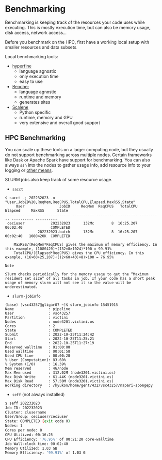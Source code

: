 # Benchmarking
Benchmarking is keeping track of the resources your code uses while executing. This is mostly execution time, but can also be memory usage, disk access, network access...

Before you benchmark on the HPC, first have a working local setup with smaller resources and data subsets.

Local benchmarking tools:
- [hyperfine](https://github.com/sharkdp/hyperfine)
    - language agnostic
    - only execution time
    - easy to use
- [Bencher](https://salsa.debian.org/benchmarksgame-team/benchmarksgame/-/tree/master/bencher)
    - language agnostic
    - runtime and memory
    - generates sites
- [Scalene](https://github.com/plasma-umass/scalene)
    - Python specific
    - runtime, memory and GPU
    - very extensive and overall good support

## HPC Benchmarking
You can scale up these tools on a larger computing node, but they usually do not support benchmarking across multiple nodes. Certain frameworks like Dask or Apache Spark have support for benchmarking. You can also always `ssh` into the nodes to gather usage info, add resource info to your logging or [other means](https://support.ceci-hpc.be/doc/_contents/SubmittingJobs/JobEfficiency.html).

SLURM jobs also keep track of some resource usage.

- `sacct`
```
$ sacct -j 202232023 -o "User,JobID%20,ReqMem,ReqCPUS,TotalCPU,Elapsed,MaxRSS,State"
     User                JobID     ReqMem  ReqCPUS   TotalCPU    Elapsed     MaxRSS      State
--------- -------------------- ---------- -------- ---------- ---------- ---------- ----------
 ceciuser            202232023      132Mc        8  16:25.207   00:02:40             COMPLETED
               202232023.batch      132Mc        8  16:25.207   00:02:40   1080420K  COMPLETED

    MaxRSS/(ReqMem*ReqCPUS) gives the maximum of memory efficiency. In this example, (1080420)÷(132×8×1024)*100 = 99.91%
    TotalCPU/(Elapsed*ReqCPUS) gives the CPU efficiency. In this example, (16×60+25,207)÷((2×60+40)×8)×100 = 76.95%

Note

Slurm checks periodically for the memory usage to get the “Maximum resident set size” of all tasks in job. If your code has a short peak usage of memory slurm will not see it so the value will be underestimated.
```
- `slurm-jobinfo`
```
(base) [vsc43257@gligar07 ~]$ slurm_jobinfo 15451915
Name                : pipeline
User                : vsc43257
Partition           : victini
Nodes               : node3201.victini.os
Cores               : 2
State               : COMPLETED
Submit              : 2022-10-25T11:24:42
Start               : 2022-10-25T11:25:21
End                 : 2022-10-25T11:27:19
Reserved walltime   : 01:00:00
Used walltime       : 00:01:58
Used CPU time       : 00:00:20
% User (Computation): 83.60%
% System (I/O)      : 16.39%
Mem reserved        : 4G/node
Max Mem used        : 312.02M (node3201.victini.os)
Max Disk Write      : 61.44K (node3201.victini.os)
Max Disk Read       : 57.50M (node3201.victini.os)
Working directory   : /kyukon/home/gent/432/vsc43257/napari-spongepy
```
- `seff` (not always installed)
```bash
$ seff 202232023
Job ID: 202232023
Cluster: clusername
User/Group: ceciuser/ceciuser
State: COMPLETED (exit code 0)
Nodes: 1
Cores per node: 8
CPU Utilized: 00:16:25
CPU Efficiency: '76.95%' of 00:21:20 core-walltime
Job Wall-clock time: 00:02:40
Memory Utilized: 1.03 GB
Memory Efficiency: '99.91%' of 1.03 G
```